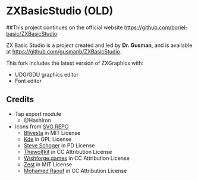 # ZXBasicStudio (OLD)
##This project continues on the official website https://github.com/boriel-basic/ZXBasicStudio

ZX Basic Studio is a project created and led by **Dr. Gusman**, and is available at https://github.com/gusmanb/ZXBasicStudio.

This fork includes the latest version of ZXGraphics with:
- UDG/GDU graphics editor
- Font editor


## Credits
- Tap export module
  - @HashIron
- Icons from [SVG REPO](https://www.svgrepo.com/)
  - <a href="https://github.com/blivesta/flexicon?ref=svgrepo.com" target="_blank">Blivesta</a> in MIT License
  - <a href="https://github.com/KDE/krita?ref=svgrepo.com" target="_blank">Kde</a> in GPL License
  - <a href="https://www.zondicons.com/?ref=svgrepo.com" target="_blank">Steve Schoger</a> in PD License
  - <a href="https://www.figma.com/@thewolfkit?ref=svgrepo.com" target="_blank">Thewolfkit</a> in CC Attribution License
  - <a href="https://www.wishforge.games/?ref=svgrepo.com" target="_blank">Wishforge.games</a> in CC Attribution License
  - <a href="https://github.com/32pixelsCo/zest-icons/blob/master/packages/zest-free/LICENSE.md?ref=svgrepo.com" target="_blank">Zest</a> in MIT License
  - <a href="https://dribbble.com/Mohamed_Raouf?ref=svgrepo.com" target="_blank">Mohamed Raouf</a> in CC Attribution License
